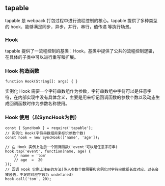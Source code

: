 ## tapable
tapable 是 webpack 打包过程中进行流程控制的核心。tapable 提供了多种类型的 hook，能够满足同步，异步，并行，串行，值传递 等执行场景。

### Hook
tapable 提供了一流程控制的基类：Hook。基类中提供了公共的流程控制逻辑，在具体的子类中可以进行重写和扩展。

### Hook 构造函数
```
function Hook(String[]: args) { }
```
实例化 Hook 需要一个字符串数组作为参数，字符串数组中字符可以是任意字符，在内部实现中没有具体含义，主要是用来标记回调函数的参数个数以及动态生成回调函数时作为参数名称使用。

### Hook 使用（以SyncHook为例）
```
const { SyncHook } = require('tapable');
// 实例化 Hook(字符串数组用来标识参数个数)
const hook = new SyncHook(['name', 'age']);

// 在 Hook 实例上注册一个回调函数('event'可以是任意字符串)
hook.tap('event', function(name, age) {
    // name = 'tom' 
    // age  =  20
});
// 回调 Hook 实例上注册的方法(传入参数个数需要和实例化时字符串数组长度对应，过长会被舍去，不足时对应字段为 undefined)
hook.call('tom', 20);
```